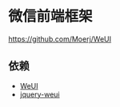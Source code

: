 # 微信前端框架

https://github.com/Moerj/WeUI

## 依赖
- [WeUI](https://github.com/weui/weui/wiki)
- [jquery-weui](http://lihongxun945.github.io/jquery-weui)
